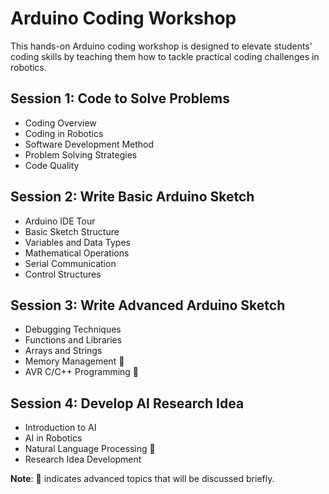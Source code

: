# Arduino Coding Workshop

This hands-on Arduino coding workshop is designed to elevate students' coding skills by teaching them how to tackle practical coding challenges in robotics.

## Session 1: Code to Solve Problems

- Coding Overview
- Coding in Robotics
- Software Development Method
- Problem Solving Strategies
- Code Quality

## Session 2: Write Basic Arduino Sketch

- Arduino IDE Tour
- Basic Sketch Structure
- Variables and Data Types
- Mathematical Operations
- Serial Communication
- Control Structures

## Session 3: Write Advanced Arduino Sketch

- Debugging Techniques
- Functions and Libraries
- Arrays and Strings
- Memory Management 🤔
- AVR C/C++ Programming 🤔

## Session 4: Develop AI Research Idea

- Introduction to AI
- AI in Robotics
- Natural Language Processing 🤔
- Research Idea Development

**Note**: 🤔 indicates advanced topics that will be discussed briefly.
